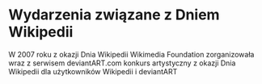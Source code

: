 # Wydarzenia związane z Dniem Wikipedii

W 2007 roku z okazji Dnia Wikipedii Wikimedia Foundation zorganizowała wraz z serwisem deviantART.com konkurs artystyczny z okazji Dnia Wikipedii dla użytkowników Wikipedii i deviantART